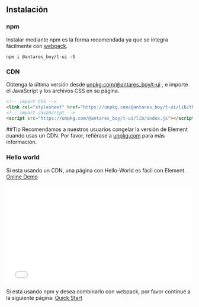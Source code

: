 ## Instalación

### npm

Instalar mediante npm es la forma recomendada ya que se integra fácilmente con [webpack](https://webpack.js.org/).

```shell
npm i @antares_boy/t-ui -S
```

### CDN

Obtenga la última versión desde [unpkg.com/@antares_boy/t-ui](https://unpkg.com/@antares_boy/t-ui/) , e importe el JavaScript y los archivos CSS en su página.

```html
<!-- import CSS -->
<link rel="stylesheet" href="https://unpkg.com/@antares_boy/t-ui/lib/theme-chalk/index.css">
<!-- import JavaScript -->
<script src="https://unpkg.com/@antares_boy/t-ui/lib/index.js"></script>
```

##Tip
Recomendamos a nuestros usuarios congelar la versión de Element cuando usas un CDN. Por favor, refiérase a [unpkg.com](https://unpkg.com) para más información.

### Hello world

Si esta usando un CDN, una página con Hello-World es fácil con Element. [Online Demo](https://codepen.io/bofeng/pen/poaEmJY)

<iframe height="265" style="width: 100%;" scrolling="no" title="Element demo" src="//codepen.io/bofeng/embed/poaEmJY/?height=265&theme-id=light&default-tab=html,result" frameborder="no" allowtransparency="true" allowfullscreen="true">
  See the Pen <a href='https://codepen.io/bofeng/pen/poaEmJY/'>Element demo</a> by hetech
  (<a href='https://codepen.io/bofeng'>@bofeng</a>) on <a href='https://codepen.io'>CodePen</a>.
</iframe>

Si esta usando npm y desea combinarlo con webpack, por favor continué a la siguiente página: [Quick Start](/#/es/component/quickstart)
